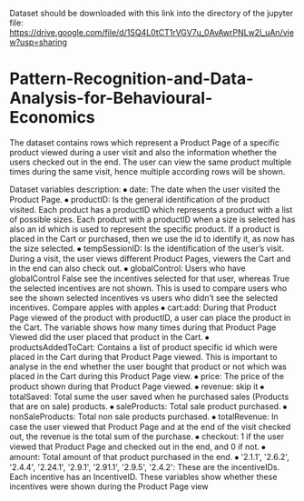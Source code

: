 Dataset should be downloaded with this link into the directory of the jupyter file:
https://drive.google.com/file/d/1SQ4L0tCT1rVGV7u_0AvAwrPNLw2l_uAn/view?usp=sharing

# Pattern-Recognition-and-Data-Analysis-for-Behavioural-Economics
The dataset contains rows which represent a Product Page of a specific product viewed during a user visit and also the information whether the users checked out in the end. The user can view  the same product multiple times during the same visit, hence multiple according rows will be shown.


Dataset variables description:
⦁	date: The date when the user visited the Product Page.
⦁	productID: Is the general identification of the product visited. Each product has a productID which represents a product with a list of possible sizes. Each product with a productID when a size is selected has also an id which is used to represent the specific product. If a product is placed in the Cart or purchased, then we use the id to identify it, as now has the size selected.
⦁	tempSessionID: Is the identification of the user’s visit. During a visit, the user views different Product Pages, viewers the Cart and in the end can also check out. 
⦁	globalControl: Users who have globalControl False see the incentives selected for that user, whereas True the selected incentives are not shown. This is used to compare users who see the shown selected incentives vs users who didn’t see the selected incentives. Compare apples with apples
⦁	cart:add: During that  Product Page viewed of the product with productID, a user can place the product in the Cart. The variable shows how many times during that Product Page Viewed did the user placed that product in the Cart.
⦁	productsAddedToCart: Contains a list of product specific id which were placed in the Cart during that Product Page viewed. This is important to analyse in the end whether the user bought that product or not which was placed in the Cart during this Product Page view.
⦁	price: The price of the product shown during that Product Page viewed.
⦁	revenue: skip it
⦁	totalSaved: Total sume the user saved when he purchased sales (Products that are on sale) products.
⦁	saleProducts: Total sale product purchased.
⦁	nonSaleProducts: Total non sale products purchased.
⦁	totalRevenue:  In case the user viewed that Product Page and at the end of the visit checked out, the revenue is the total sum of the purchase.
⦁	checkout: 1 if the user viewed that Product Page and checked out in the end, and 0 if not.
⦁	amount: Total amount of that product purchased in the end.
⦁	'2.1.1', '2.6.2', '2.4.4', '2.24.1', '2.9.1', '2.91.1', '2.9.5', '2.4.2': These are the incentiveIDs. Each incentive has an IncentiveID. These variables show whether these incentives were shown during the Product Page view
 

